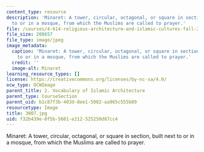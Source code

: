 ```yaml
---
content_type: resource
description: 'Minaret: A tower, circular, octagonal, or square in section, built next
  to or in a mosque, from which the Muslims are called to prayer.'
file: /courses/4-614-religious-architecture-and-islamic-cultures-fall-2002/f32b439e0f5b5601e212525250d87cc4_3007.jpg
file_size: 208657
file_type: image/jpeg
image_metadata:
  caption: 'Minaret: A tower, circular, octagonal, or square in section, built next
    to or in a mosque, from which the Muslims are called to prayer.'
  credit: ''
  image-alt: Minaret
learning_resource_types: []
license: https://creativecommons.org/licenses/by-nc-sa/4.0/
ocw_type: OCWImage
parent_title: 2. Vocabulary of Islamic Architecture
parent_type: CourseSection
parent_uid: b1c87f3b-403d-8ee1-5082-aa965c555b89
resourcetype: Image
title: 3007.jpg
uid: f32b439e-0f5b-5601-e212-525250d87cc4
---
```

Minaret: A tower, circular, octagonal, or square in section, built next to or in a mosque, from which the Muslims are called to prayer.